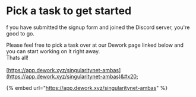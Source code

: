 # Pick a task to get started

f you have submitted the signup form and joined the Discord server, you're good to go.

Please feel free to pick a task over at our Dework page linked below and you can start working on it right away.\
Thats all!\
\
[https://app.dework.xyz/singularitynet-ambas](https://app.dework.xyz/singularitynet-ambas)&#x20;

{% embed url="https://app.dework.xyz/singularitynet-ambas" %}
